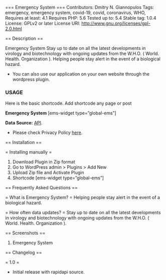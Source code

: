 === Emergency System ===
Contributors: Dmitry N. Giannopulos
Tags: emergency, emergency system, covid-19, covid, coronavirus, WHO,
Requires at least: 4.1
Requires PHP: 5.6
Tested up to: 5.4
Stable tag: 1.0.4
License: GPLv2 or later
License URI: http://www.gnu.org/licenses/gpl-2.0.html

== Description ==
 
Emergency System
Stay up to date on all the latest developments in virology and biotechnology with ongoing updates from the W.H.O. ( World. Health. Organization ).
Helping people stay alert in the event of a biological hazard.
* You can also use our application on your own website through the wordpress plugin.

### USAGE

Here is the basic shortcode.
Add shortcode any page or post


**Emergency System**
[ems-widget type=”global-ems”]


**Data Source:** [API](https://github.com/DmitrysXYZ/Emergency-System). 
* Please check Privacy Policy [here](https://dmitrys.xyz/app/policy.php). 

== Installation ==

= Installing manually =

1. Download Plugin in Zip format 
2. Go to WordPress admin > Plugins > Add New
3. Upload Zip file and Activate Plugin
4. Shortcode [ems-widget type=”global-ems”]

== Frequently Asked Questions ==

= What is Emergency System? =
Helping people stay alert in the event of a biological hazard.

= How often data updates? =
Stay up to date on all the latest developments in virology and biotechnology with ongoing updates from the W.H.O. ( World. Health. Organization ).

== Screenshots ==

1. Emergency System

== Changelog ==

= 1.0 =
* Initial release with rapidapi source.
